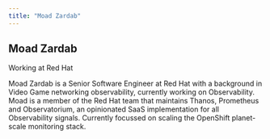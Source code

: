 ```yaml
---
title: "Moad Zardab"
---
```

## Moad Zardab

Working at Red Hat

Moad Zardab is a Senior Software Engineer at Red Hat with a background in Video Game networking observability, currently working on Observability. Moad is a member of the Red Hat team that maintains Thanos, Prometheus and Observatorium, an opinionated SaaS implementation for all Observability signals. Currently focussed on scaling the OpenShift planet-scale monitoring stack.
